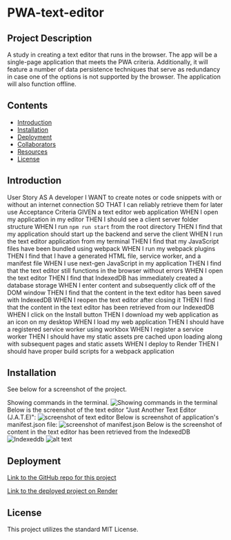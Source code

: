 # PWA-text-editor

## Project Description

A study in creating a text editor that runs in the browser. The app will be a single-page application that meets the PWA criteria. Additionally, it will feature a number of data persistence techniques that serve as redundancy in case one of the options is not supported by the browser. The application will also function offline.

## Contents

- [Introduction](#introduction)
- [Installation](#installation)
- [Deployment](#deployment)
- [Collaborators](#collaborators)
- [Resources](#resources)
- [License](#License)

## Introduction

User Story
AS A developer
I WANT to create notes or code snippets with or without an internet connection
SO THAT I can reliably retrieve them for later use
Acceptance Criteria
GIVEN a text editor web application
WHEN I open my application in my editor
THEN I should see a client server folder structure
WHEN I run `npm run start` from the root directory
THEN I find that my application should start up the backend and serve the client
WHEN I run the text editor application from my terminal
THEN I find that my JavaScript files have been bundled using webpack
WHEN I run my webpack plugins
THEN I find that I have a generated HTML file, service worker, and a manifest file
WHEN I use next-gen JavaScript in my application
THEN I find that the text editor still functions in the browser without errors
WHEN I open the text editor
THEN I find that IndexedDB has immediately created a database storage
WHEN I enter content and subsequently click off of the DOM window
THEN I find that the content in the text editor has been saved with IndexedDB
WHEN I reopen the text editor after closing it
THEN I find that the content in the text editor has been retrieved from our IndexedDB
WHEN I click on the Install button
THEN I download my web application as an icon on my desktop
WHEN I load my web application
THEN I should have a registered service worker using workbox
WHEN I register a service worker
THEN I should have my static assets pre cached upon loading along with subsequent pages and static assets
WHEN I deploy to Render
THEN I should have proper build scripts for a webpack application

## Installation

See below for a screenshot of the project.

Showing commands in the terminal.
![Showing commands in the terminal](<assets/images/Screenshot 2024-06-02 at 12.02.50 PM.png>)
Below is the screenshot of the text editor "Just Another Text Editor (J.A.T.E)":
![screenshot of text editor](<assets/images/Screenshot 2024-06-02 at 12.03.51 PM.png>)
Below is screenshot of application's manifest.json file:
![screenshot of manifest.json](<assets/images/Screenshot 2024-06-02 at 12.05.30 PM.png>)
Below is the screenshot of content in the text editor has been retrieved from the IndexedDB
![Indexeddb](<assets/images/Screenshot 2024-06-02 at 12.13.10 PM.png>)
![alt text](<assets/images/Screenshot 2024-06-02 at 12.14.24 PM.png>)

## Deployment

[Link to the GitHub repo for this project](https://github.com/Sabrinasaunders/)

[Link to the deployed project on Render](https://pwa-text-editor-1-rof3.onrender.com)


## License

This project utilizes the standard MIT License.

